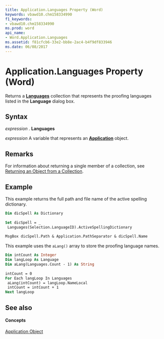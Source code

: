 ```yaml
---
title: Application.Languages Property (Word)
keywords: vbawd10.chm158334990
f1_keywords:
- vbawd10.chm158334990
ms.prod: word
api_name:
- Word.Application.Languages
ms.assetid: f81cfcb6-33e2-bb8e-2ac4-b4f9df833946
ms.date: 06/08/2017
---
```



# Application.Languages Property (Word)

Returns a  **[Languages](languages-object-word.md)** collection that represents the proofing languages listed in the **Language** dialog box.


## Syntax

 _expression_ . **Languages**

 _expression_ A variable that represents an **[Application](application-object-word.md)** object.


## Remarks

For information about returning a single member of a collection, see [Returning an Object from a Collection](http://msdn.microsoft.com/library/28f76384-f495-9640-a7c8-10ada3fac727%28Office.15%29.aspx).


## Example

This example returns the full path and file name of the active spelling dictionary.


```vb
Dim dicSpell As Dictionary 
 
Set dicSpell = _ 
 Languages(Selection.LanguageID).ActiveSpellingDictionary 
 
MsgBox dicSpell.Path & Application.PathSeparator & dicSpell.Name
```

This example uses the  `aLang()` array to store the proofing language names.




```vb
Dim intCount As Integer 
Dim langLoop As Language 
Dim aLang(Languages.Count - 1) As String 
 
intCount = 0 
For Each langLoop In Languages 
 aLang(intCount) = langLoop.NameLocal 
 intCount = intCount + 1 
Next langLoop
```


## See also


#### Concepts


[Application Object](application-object-word.md)

